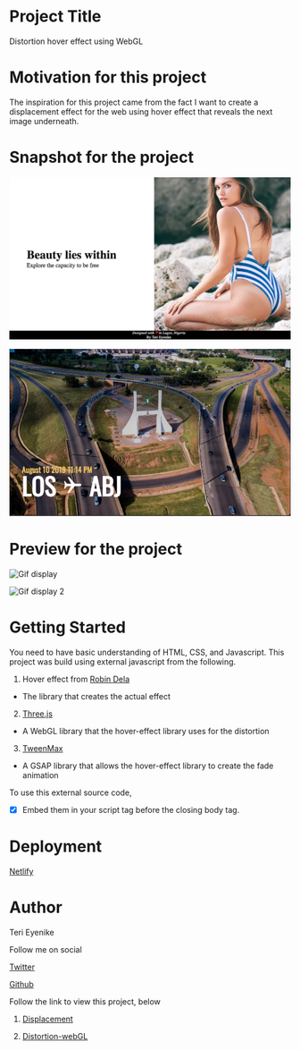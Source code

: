 # Project Title

Distortion hover effect using WebGL

# Motivation for this project

The inspiration for this project came from the fact I want to create a displacement effect for the web using hover effect that reveals the next image underneath.

# Snapshot for the project

![Displacement image 1](./Displacement/img/displacement.png)

![Distortion image 2](./distortion-webGL/img/Abj.png)

# Preview for the project

![Gif display](./Displacement/img/displacement.gif)

![Gif display 2](./distortion-webGL/img/distortion.gif)

# Getting Started

You need to have basic understanding of HTML, CSS, and Javascript. This project was build using external javascript from the following.

1. Hover effect from [Robin Dela](https://github.com/robin-dela/hover-effect/blob/master/dist/hover-effect.umd.js)

* The library that creates the actual effect

2. [Three.js](https://cdnjs.cloudflare.com/ajax/libs/three.js/106/three.min.js)

* A WebGL library that the hover-effect library uses for the distortion

3. [TweenMax](https://cdnjs.cloudflare.com/ajax/libs/gsap/2.1.3/TweenMax.min.js)

* A GSAP library that allows the hover-effect library to create the fade animation

To use this external source code,

- [x] Embed them in your script tag before the closing body tag.

# Deployment

[Netlify](https://app.netlify.com)

# Author

Teri Eyenike

Follow me on social

[Twitter](https://twitter.com/terieyenike)

[Github](https://github.com/terieyenike)

Follow the link to view this project, below

1. [Displacement](https://displacement.netlify.com/)

2. [Distortion-webGL](https://distortion-webgl.netlify.com/)